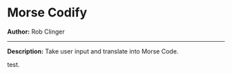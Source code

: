 # Morse Codify

**Author:** Rob Clinger

___

**Description:** Take user input and translate into Morse Code.

test.